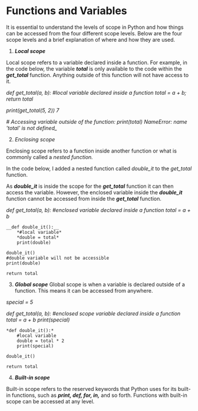 # Functions and Variables

It is essential to understand the levels of scope in Python and how things can be accessed from the four different scope levels. Below are the four scope levels and a brief explanation of where and how they are used.

1. _**Local scope**_

Local scope refers to a variable declared inside a function. For example, in the code below, the variable **_total_** is only available to the code within the **_get_total_** function. Anything outside of this function will not have access to it.

*_def get_total(a, b):_*
    *#local variable declared inside a function*
    *_total = a + b;_*
    _*return total*_

*print(get_total(5, 2))*
_7_

*# Accessing variable outside of the function:*
*print(total)*
*NameError: name 'total' is not defined_*

2. *Enclosing scope*

Enclosing scope refers to a function inside another function or what is commonly called a *nested function.* 

In the code below, I added a nested function called *double_it* to the *get_total* function. 

As ***double_it*** is inside the scope for the ***get_total*** function it can then access the variable. However, the enclosed variable inside the ***double_it*** function cannot be accessed from inside the ***get_total*** function.

*def get_total(a, b):*
    *#enclosed variable declared inside a function*
    *total = a + b*

    __def double_it():__
        *#local variable*
        *double = total*
        print(double)

    double_it()
    #double variable will not be accessible
    print(double)

    return total


3. *__Global scope__*
Global scope is when a variable is declared outside of a function. This means it can be accessed from anywhere. 



*special = 5*

*def get_total(a, b):*
    *#enclosed scope variable declared inside a function*
    *total = a + b*
    *print(special)*

    *def double_it():*
        #local variable
        double = total * 2
        print(special)

    double_it()

    return total

4. ***Built-in scope***

Built-in scope refers to the reserved keywords that Python uses for its built-in functions, such as ***print, def, for, in,*** and so forth.  Functions with built-in scope can be accessed at any level.